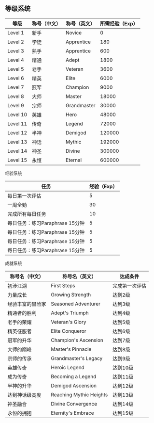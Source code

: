 ## 等级系统

| 等级     | 称号（中文） | 称号（英文） | 所需经验（Exp） |
| -------- | ------------ | ------------ | --------------- |
| Level 1  | 新手         | Novice       | 0               |
| Level 2  | 学徒         | Apprentice   | 180             |
| Level 3  | 熟手         | Apprentice   | 600             |
| Level 4  | 精通         | Adept        | 1800            |
| Level 5  | 老手         | Veteran      | 3600            |
| Level 6  | 精英         | Elite        | 6000            |
| Level 7  | 冠军         | Champion     | 9000            |
| Level 8  | 大师         | Master       | 18000           |
| Level 9  | 宗师         | Grandmaster  | 30000           |
| Level 10 | 英雄         | Hero         | 48000           |
| Level 11 | 传奇         | Legend       | 72000           |
| Level 12 | 半神         | Demigod      | 120000          |
| Level 13 | 神话         | Mythic       | 192000          |
| Level 14 | 神圣         | Divine       | 300000          |
| Level 15 | 永恒         | Eternal      | 600000          |

经验系统

| 任务                            | 经验（Exp） |
| ------------------------------- | ----------- |
| 每日第一次评估                  | 5           |
| 一周全勤                        | 30          |
| 完成所有每日任务                | 10          |
| 每日任务：练习Paraphrase 15分钟 | 5           |
| 每日任务：练习Paraphrase 15分钟 | 5           |
| 每日任务：练习Paraphrase 15分钟 | 5           |
| 每日任务：练习Paraphrase 15分钟 | 5           |

成就系统

| 称号名（中文）   | 称号名（英文）          | 达成条件       |
| ---------------- | ----------------------- | -------------- |
| 初涉江湖         | First Steps             | 完成第一次评估 |
| 力量成长         | Growing Strength        | 达到2级        |
| 经验丰富的冒险家 | Seasoned Adventurer     | 达到3级        |
| 精通者的胜利     | Adept's Triumph         | 达到4级        |
| 老手的荣耀       | Veteran's Glory         | 达到5级        |
| 精英征服者       | Elite Conqueror         | 达到6级        |
| 冠军的升华       | Champion's Ascension    | 达到7级        |
| 大师的巅峰       | Master's Pinnacle       | 达到8级        |
| 宗师的传承       | Grandmaster's Legacy    | 达到9级        |
| 英雄传奇         | Heroic Legend           | 达到10级       |
| 成为传奇         | Becoming a Legend       | 达到11级       |
| 半神的升华       | Demigod Ascension       | 达到12级       |
| 达到神话级高度   | Reaching Mythic Heights | 达到13级       |
| 神圣融合         | Divine Convergence      | 达到14级       |
| 永恒的拥抱       | Eternity's Embrace      | 达到15级       |

